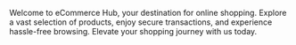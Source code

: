 Welcome to eCommerce Hub, your destination for online shopping. Explore a vast selection of products, enjoy secure transactions, and experience hassle-free browsing. Elevate your shopping journey with us today.
